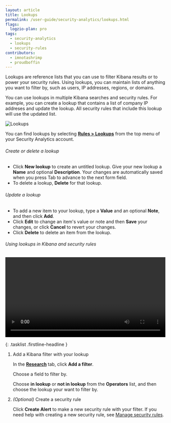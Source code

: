 ```yaml
---
layout: article
title: Lookups
permalink: /user-guide/security-analytics/lookups.html
flags:
  logzio-plan: pro
tags:
  - security-analytics
  - lookups
  - security-rules
contributors:
  - imnotashrimp
  - proudboffin
---
```


Lookups are reference lists that you can use to filter Kibana results or to power your security rules.
Using lookups, you can maintain lists of anything you want to filter by, such as users, IP addresses, regions, or domains.

You can use lookups in multiple Kibana searches and security rules.
For example, you can create a lookup that contains a list of company IP addreses and update the lookup.
All security rules that include this lookup will use the updated list.

![Lookups]({{site.baseurl}}/images/lookups/lookups.png)

You can find lookups by selecting [**Rules > Lookups**](https://app.logz.io/#/dashboard/security/rules/lookup) from the top menu of your Security Analytics account.

###### Create or delete a lookup

* Click **New lookup** to create an untitled lookup.
  Give your new lookup a **Name** and optional **Description**.
  Your changes are automatically saved when you press Tab to advance to the next form field.
* To delete a lookup, **Delete** for that lookup.

###### Update a lookup

* To add a new item to your lookup, type a **Value** and an optional **Note**, and then click **Add**.
* Click **Edit** to change an item's value or note and then **Save** your changes, or click **Cancel** to revert your changes.
* Click **Delete** to delete an item from the lookup.

###### Using lookups in Kibana and security rules

<video autoplay controls loop width="500">
  <source src="{{site.baseurl}}/videos/lookups/add-lookup-in-kibana.mp4" type="video/mp4" />
</video>

{: .tasklist .firstline-headline }
1. Add a Kibana filter with your lookup

    In the [**Research**](https://app.logz.io/#/dashboard/security/research) tab, click **Add a filter**.

    Choose a field to filter by.

    Choose **in lookup** or **not in lookup** from the **Operators** list, and then choose the lookup your want to filter by.

2. _(Optional)_ Create a security rule

    Click **Create Alert** to make a new security rule with your filter.
    If you need help with creating a new security rule, see [Manage security rules]({{site.baseurl}}/user-guide/security-analytics/manage-security-rules.html).